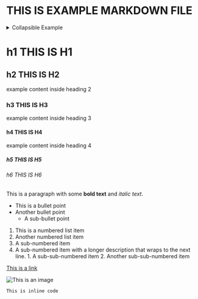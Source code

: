 # THIS IS EXAMPLE MARKDOWN FILE

<details>
  <summary>Collapsible Example</summary>
    Hidden content inside a collapsible section.
</details>

# h1 THIS IS H1

## h2 THIS IS H2

example content inside heading 2

### h3 THIS IS H3

example content inside heading 3

#### h4 THIS IS H4

example content inside heading 4

##### h5 THIS IS H5

###### h6 THIS IS H6

This is a paragraph with some **bold text** and *italic text*.

- This is a bullet point
- Another bullet point
  - A sub-bullet point

1. This is a numbered list item
2. Another numbered list item
  1. A sub-numbered item
  2. A sub-numbered item with a longer description that wraps to the next line.
    1. A sub-sub-numbered item
    2. Another sub-sub-numbered item

[This is a link](http://example.com)

![This is an image](http://example.com/image.jpg)

`This is inline code`
